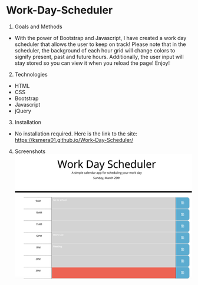 # Work-Day-Scheduler

1) Goals and Methods
- With the power of Bootstrap and Javascript, I have created a work day scheduler that allows the user to keep on track! Please note that in the scheduler, the background of each hour grid will change colors to signify present, past and future hours. Additionally, the user input will stay stored so you can view it when you reload the page! Enjoy!

2) Technologies
- HTML
- CSS
- Bootstrap
- Javascript
- jQuery

3) Installation
- No installation required. Here is the link to the site: https://ksmera01.github.io/Work-Day-Scheduler/

4) Screenshots
![image description](./images/workdayscheduler.png)